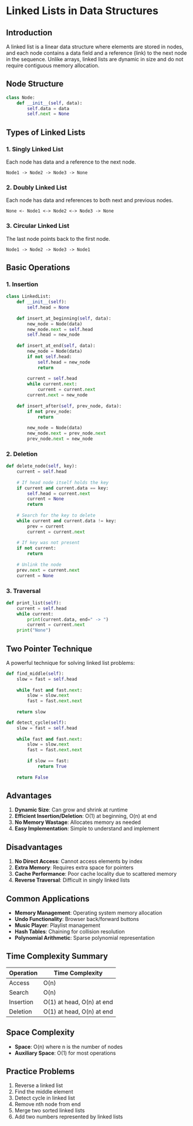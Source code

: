 # Linked Lists in Data Structures

## Introduction
A linked list is a linear data structure where elements are stored in nodes, and each node contains a data field and a reference (link) to the next node in the sequence. Unlike arrays, linked lists are dynamic in size and do not require contiguous memory allocation.

## Node Structure
```python
class Node:
    def __init__(self, data):
        self.data = data
        self.next = None
```

## Types of Linked Lists

### 1. Singly Linked List
Each node has data and a reference to the next node.
```
Node1 -> Node2 -> Node3 -> None
```

### 2. Doubly Linked List
Each node has data and references to both next and previous nodes.
```
None <- Node1 <-> Node2 <-> Node3 -> None
```

### 3. Circular Linked List
The last node points back to the first node.
```
Node1 -> Node2 -> Node3 -> Node1
```

## Basic Operations

### 1. Insertion
```python
class LinkedList:
    def __init__(self):
        self.head = None
    
    def insert_at_beginning(self, data):
        new_node = Node(data)
        new_node.next = self.head
        self.head = new_node
    
    def insert_at_end(self, data):
        new_node = Node(data)
        if not self.head:
            self.head = new_node
            return
        
        current = self.head
        while current.next:
            current = current.next
        current.next = new_node
    
    def insert_after(self, prev_node, data):
        if not prev_node:
            return
        
        new_node = Node(data)
        new_node.next = prev_node.next
        prev_node.next = new_node
```

### 2. Deletion
```python
def delete_node(self, key):
    current = self.head
    
    # If head node itself holds the key
    if current and current.data == key:
        self.head = current.next
        current = None
        return
    
    # Search for the key to delete
    while current and current.data != key:
        prev = current
        current = current.next
    
    # If key was not present
    if not current:
        return
    
    # Unlink the node
    prev.next = current.next
    current = None
```

### 3. Traversal
```python
def print_list(self):
    current = self.head
    while current:
        print(current.data, end=" -> ")
        current = current.next
    print("None")
```

## Two Pointer Technique
A powerful technique for solving linked list problems:

```python
def find_middle(self):
    slow = fast = self.head
    
    while fast and fast.next:
        slow = slow.next
        fast = fast.next.next
    
    return slow

def detect_cycle(self):
    slow = fast = self.head
    
    while fast and fast.next:
        slow = slow.next
        fast = fast.next.next
        
        if slow == fast:
            return True
    
    return False
```

## Advantages
1. **Dynamic Size**: Can grow and shrink at runtime
2. **Efficient Insertion/Deletion**: O(1) at beginning, O(n) at end
3. **No Memory Wastage**: Allocates memory as needed
4. **Easy Implementation**: Simple to understand and implement

## Disadvantages
1. **No Direct Access**: Cannot access elements by index
2. **Extra Memory**: Requires extra space for pointers
3. **Cache Performance**: Poor cache locality due to scattered memory
4. **Reverse Traversal**: Difficult in singly linked lists

## Common Applications
- **Memory Management**: Operating system memory allocation
- **Undo Functionality**: Browser back/forward buttons
- **Music Player**: Playlist management
- **Hash Tables**: Chaining for collision resolution
- **Polynomial Arithmetic**: Sparse polynomial representation

## Time Complexity Summary
| Operation | Time Complexity |
|-----------|-----------------|
| Access    | O(n)           |
| Search    | O(n)           |
| Insertion | O(1) at head, O(n) at end |
| Deletion  | O(1) at head, O(n) at end |

## Space Complexity
- **Space**: O(n) where n is the number of nodes
- **Auxiliary Space**: O(1) for most operations

## Practice Problems
1. Reverse a linked list
2. Find the middle element
3. Detect cycle in linked list
4. Remove nth node from end
5. Merge two sorted linked lists
6. Add two numbers represented by linked lists